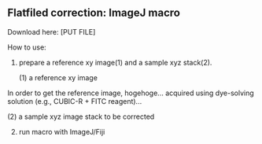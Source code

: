 ## Flatfiled correction: ImageJ macro
Download here: [PUT FILE]

How to use:
1. prepare a reference xy image(1) and a sample xyz stack(2). 

   (1) a reference xy image

In order to get the reference image, hogehoge... acquired using dye-solving solution (e.g., CUBIC-R + FITC reagent)...

   (2) a sample xyz image stack to be corrected

2. run macro with ImageJ/Fiji



